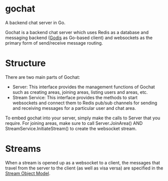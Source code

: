 gochat
======

A backend chat server in Go.

Gochat is a backend chat server which uses Redis as a database and messaging backend ([Godis](http://github.com/simonz05/godis) as Go-based client) and websockets as the primary form of send/receive message routing.

Structure
=========

There are two main parts of Gochat:

- Server: This interface provides the management functions of Gochat such as creating areas, joining areas, listing users and areas, etc.
- Stream Service: This interface provides the methods to start websockets and connect them to Redis pub/sub channels for sending and receiving messages for a particular user and chat area.

To embed gochat into your server, simply make the calls to Server that you require. For joining areas, make sure to call Server.JoinArea() AND StreamService.InitiateStream() to create the websocket stream.

Streams
=======

When a stream is opened up as a websocket to a client, the messages that travel from the server to the client (as well as visa versa) are specified in the [Stream Object Model](https://github.com/yanatan16/gochat/blob/master/StreamObjectModel.md).
